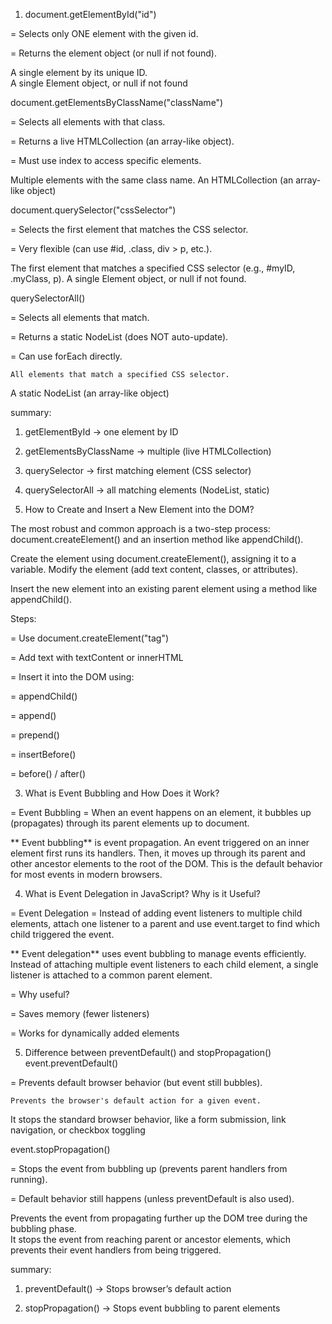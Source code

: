 


1. document.getElementById("id")

= Selects only ONE element with the given id.

= Returns the element object (or null if not found).

A single element by its unique ID.	
A single Element object, or null if not found



document.getElementsByClassName("className")

= Selects all elements with that class.

= Returns a live HTMLCollection (an array-like object).

= Must use index to access specific elements.

Multiple elements with the same class name.	
An HTMLCollection (an array-like object)



document.querySelector("cssSelector")

= Selects the first element that matches the CSS selector.

= Very flexible (can use #id, .class, div > p, etc.).

The first element that matches a specified CSS selector (e.g., #myID, .myClass, p).	
A single Element object, or null if not found.


querySelectorAll()

= Selects all elements that match.

= Returns a static NodeList (does NOT auto-update).

= Can use forEach directly.

	All elements that match a specified CSS selector.	
  A static NodeList (an array-like object)

summary:

1. getElementById → one element by ID

2. getElementsByClassName → multiple (live HTMLCollection)

3. querySelector → first matching element (CSS selector)

4. querySelectorAll → all matching elements (NodeList, static)



2. How to Create and Insert a New Element into the DOM?

The most robust and common approach is a two-step process: document.createElement() and an insertion method like appendChild(). 

Create the element using document.createElement(), assigning it to a variable.
Modify the element (add text content, classes, or attributes).

Insert the new element into an existing parent element using a method like appendChild().

Steps:

= Use document.createElement("tag")

= Add text with textContent or innerHTML

= Insert it into the DOM using:

= appendChild()

= append()

= prepend()

= insertBefore()

= before() / after()


3. What is Event Bubbling and How Does it Work?

= Event Bubbling = When an event happens on an element, it bubbles up (propagates) through its parent elements up to document.

** Event bubbling** is event propagation. An event triggered on an inner element first runs its handlers. Then, it moves up through its parent and other ancestor elements to the root of the DOM. This is the default behavior for most events in modern browsers.


4. What is Event Delegation in JavaScript? Why is it Useful?

= Event Delegation = Instead of adding event listeners to multiple child elements, attach one listener to a parent and use event.target to find which child triggered the event.

** Event delegation** uses event bubbling to manage events efficiently. Instead of attaching multiple event listeners to each child element, a single listener is attached to a common parent element.

= Why useful?

= Saves memory (fewer listeners)

= Works for dynamically added elements





5. Difference between preventDefault() and stopPropagation()
event.preventDefault()

= Prevents default browser behavior (but event still bubbles).

	Prevents the browser's default action for a given event.	
  It stops the standard browser behavior, like a form submission, link navigation, or checkbox toggling

event.stopPropagation()

= Stops the event from bubbling up (prevents parent handlers from running).

= Default behavior still happens (unless preventDefault is also used).

Prevents the event from propagating further up the DOM tree during the bubbling phase.	
It stops the event from reaching parent or ancestor elements, which prevents their event handlers from being triggered.

summary:

1. preventDefault() → Stops browser’s default action

2. stopPropagation() → Stops event bubbling to parent elements